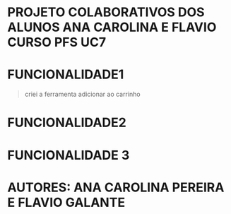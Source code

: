 # PROJETO COLABORATIVOS DOS ALUNOS ANA CAROLINA E FLAVIO CURSO PFS UC7
# FUNCIONALIDADE1
> criei a ferramenta adicionar ao carrinho
# FUNCIONALIDADE2
# FUNCIONALIDADE 3
# AUTORES: ANA CAROLINA PEREIRA E FLAVIO GALANTE
